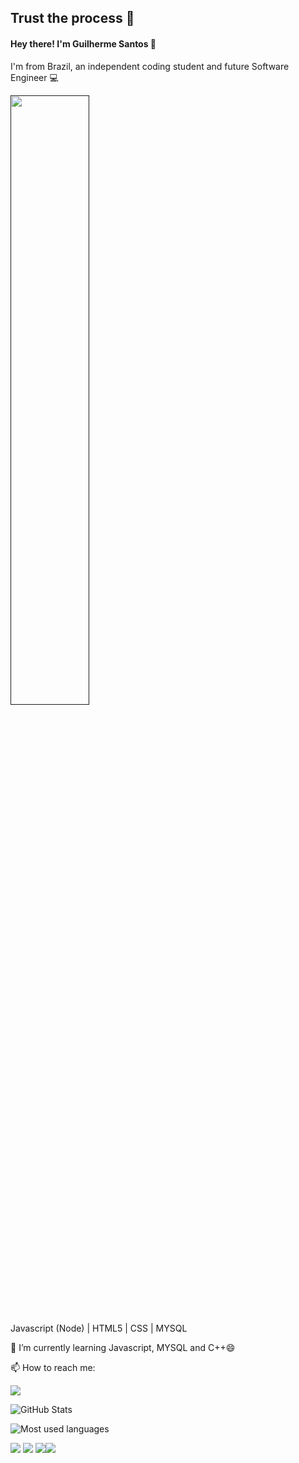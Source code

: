  ## Trust the process 🖖
 #### Hey there! I'm Guilherme Santos 👋


I'm from Brazil, an independent coding student and future Software Engineer :computer: 

[<img src="./assets/catcoder.gif" width = 50% />]()

Javascript (Node) | HTML5 | CSS | MYSQL

🔭  I’m currently learning Javascript, MYSQL and C++😄

📫 How to reach me: 

[<img src="https://img.shields.io/badge/LinkedIn-0077B5?style=for-the-badge&logo=linkedin&logoColor=white" />](https://www.linkedin.com/in/guilherme-emeterio-developer)

![GitHub Stats](https://github-readme-stats.vercel.app/api?username=dankalighieri&hide_border=true&show_icons=true&include_all_commits=false&count_private=true&line_height=24&text_color=ffffff&icon_color=ffffff&bg_color=0,833ab4,5851db,405de6&title_color=ffffff)
     
![Most used languages](https://github-readme-stats.vercel.app/api/top-langs/?username=dankalighieri&hide=html&hide_border=true&card_width=320&layout=compact&langs_count=4&text_color=ffffff&icon_color=ffffff&bg_color=0,833ab4,5851db,405de6&title_color=ffffff)

[<img src="https://img.shields.io/badge/JavaScript-F7DF1E?style=for-the-badge&logo=javascript&logoColor=black" />]() [<img src="https://img.shields.io/badge/MySQL-00000F?style=for-the-badge&logo=mysql&logoColor=white" />]() 
[<img src="https://img.shields.io/badge/Linux-FCC624?style=for-the-badge&logo=linux&logoColor=black" />]()[<img src="https://img.shields.io/badge/Node.js-43853D?style=for-the-badge&logo=node.js&logoColor=white" />]()

<!--
**DankALighieri/DankAlighieri** is a ✨ _special_ ✨ repository because its `README.md` (this file) appears on your GitHub profile.

Here are some ideas to get you started:

- 🔭 I’m currently working on ...
- 🌱 I’m currently learning ...
- 👯 I’m looking to collaborate on ...
- 🤔 I’m looking for help with ...
- 💬 Ask me about ...
- 📫 How to reach me: ...
- 😄 Pronouns: ...
- ⚡ Fun fact: ...
-->
